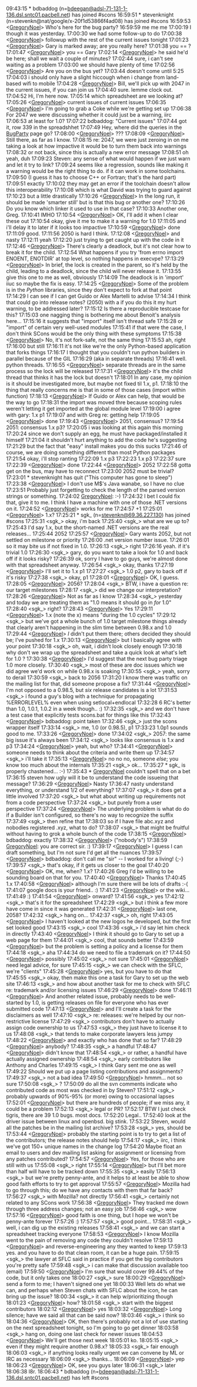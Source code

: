 
09:43:15 *      bdbaddog (n=[bdeegan@adsl-71-131-1-136.dsl.sntc01.pacbell.net](mailto:bdeegan@adsl-71-131-1-136.dsl.sntc01.pacbell.net)) has joined #scons 16:59:51 *      stevenknight (n=stevenkn@nat/google/x-20f1d53866f4ad08) has joined #scons 16:59:53 <[GregoryNoel](GregoryNoel)>  Who's here for the bug party? 16:59:59 <stevenknight> me me me 17:00:19 <bdbaddog>     I though it was yesterday. 17:00:30 <stevenknight> we had some follow-up to do 17:00:38 <[GregoryNoel](GregoryNoel)>  followup with the rest of the current issues tonight 17:01:23 <[GregoryNoel](GregoryNoel)>  Gary is marked away; are you really here? 17:01:38 <stevenknight> you == ? 17:01:47 <[GregoryNoel](GregoryNoel)>  you == Gary 17:02:14 <[GregoryNoel](GregoryNoel)>  he said he'd be here; shall we wait a couple of minutes? 17:02:44 <stevenknight> sure, i can't see waiting as a problem 17:03:00 <stevenknight> we should have plenty of time 17:02:56 <[GregoryNoel](GregoryNoel)>  Are you on the bus yet? 17:03:44 <stevenknight> doesn't come until 5:25 17:04:03 <stevenknight> i should only have a slight hiccough when i change from land-based wifi to mobile 17:04:28 <[GregoryNoel](GregoryNoel)>  Bill, we'll pick up with 2047 in the current issues, if you can join us 17:04:40 <bdbaddog>     sure. lemme clock out. 17:04:52 <garyo-home>   Hi, I'm here now. 17:05:14 <bdbaddog>     which spreadsheet are we looking at? 17:05:26 <[GregoryNoel](GregoryNoel)>  current issues of current issues 17:06:35 <[GregoryNoel](GregoryNoel)>  I'm going to grab a Coke while we're getting set up 17:06:38 <garyo-home>   For 2047 we were discussing whether it could just be a warning, iirc 17:06:53 <garyo-home>   at least for 1.0? 17:07:22 <stevenknight> bdbaddog:  "Current issues" 17:07:44 <bdbaddog>     got it, row 339 in the spreadshhet 17:07:49 <garyo-home>   Hey, where did the queries in the [BugParty](BugParty) page go? 17:08:00 <[GregoryNoel](GregoryNoel)>  ??? 17:08:09 <[GregoryNoel](GregoryNoel)>  Still there, as far as I know. 17:08:15 <stevenknight> re: 2047, we were just zeroing in on me taking a look at how impactive it would be to turn them back into warnings 17:08:32 <stevenknight> or not back, since this is actually a new error message 17:08:51 <garyo-home>   oh yeah, duh 17:09:23 <garyo-home>   Steven: any sense of what would happen if we just warn and let it try to link? 17:09:24 <bdbaddog>     seems like a regression, sounds like making it a warning would be the right thing to do. if it can work in some toolchains. 17:09:50 <garyo-home>   (I guess it has to choose C++ or Fortran; that's the hard part) 17:09:51 <stevenknight> exactly 17:10:02 <stevenknight> they may get an error if the toolchain doesn't allow this interoperability 17:10:08 <stevenknight> which is what David was trying to guard against 17:10:23 <stevenknight> but a little drastically 17:10:26 <[GregoryNoel](GregoryNoel)>  In the long run, it should be made 'smarter still' but is that this bug or another one? 17:10:26 <garyo-home>   Do you know which linker it used to use in that case? 17:10:33 <garyo-home>   Another one, Greg. 17:10:41 <garyo-home>   IMHO 17:10:54 <[GregoryNoel](GregoryNoel)>  OK, I'll add it when I clear these out 17:10:54 <stevenknight> okay, give it me to make it a warning for 1.0 17:11:05 <stevenknight> and i'll delay it to later if it looks too impactive 17:10:59 <[GregoryNoel](GregoryNoel)>  done 17:11:09 <garyo-home>   good. 17:11:56 <garyo-home>   2050 is hard I think. 17:12:08 <[GregoryNoel](GregoryNoel)>  and nasty 17:12:11 <stevenknight> yeah 17:12:20 <stevenknight> just trying to get caught up with the code in it 17:12:46 <[GregoryNoel](GregoryNoel)>  There's clearly a deadlock, but it's not clear how to break it for the child. 17:12:54 <garyo-home>   What happens if you try 'from errno import ENOENT, ENOTDIR' at top level, so nothing happens in execvpe? 17:13:29 <[GregoryNoel](GregoryNoel)>  In brief, the lock is created in the parent, so it's held by the child, leading to a deadlock, since the child will never release it. 17:13:55 <stevenknight> give this one to me as well, obviously 17:14:09 <garyo-home>   The deadlock is in 'import' iiuc so maybe the fix is easy. 17:14:25 <[GregoryNoel](GregoryNoel)>  Some of the problem is in the _Python_ libraries, since they don't expect to fork at that point 17:14:29 <stevenknight> I can see if I can get Guido or Alex Martelli to advise 17:14:34 <bdbaddog>     I think that could go into release notes? (2050) with a if you do this it my hurt warning, to be addressed later? 17:15:12 <garyo-home>   Is there a reproducible testcase for this? 17:15:03 <stevenknight> one nagging thing is bothering me about Benoit's analysis here... 17:15:16 <stevenknight> it suggests that "import" itself isn't thread safe 17:15:28 <stevenknight> or "import" of certain very well-used modules 17:15:41 <stevenknight> if that were the case, I don't think SCons would be the only thing with these symptoms 17:15:38 <[GregoryNoel](GregoryNoel)>  No, it's not fork-safe, not the same thing 17:15:53 <stevenknight> ah, right 17:16:00 <stevenknight> but still 17:16:11 <stevenknight> it's not like we're the only Python-based application that forks things 17:16:17 <bdbaddog>     I thought that you couldn't run python builders in parallel because of the GIL 17:16:29 <bdbaddog>     (aka in separate threads) 17:16:41 <bdbaddog>     well. python threads. 17:16:55 <[GregoryNoel](GregoryNoel)>  separate threads are in the same process so the lock will be released 17:17:31 <[GregoryNoel](GregoryNoel)>  it's the child thread that thinks it has the lock but doesn't 17:18:01 <garyo-home>   In any case, my opinion is it should be investigated more, but maybe not fixed til 1.x, p1. 17:18:10 <stevenknight> the thing that really concerns me is that in some of those cases (import within function) 17:18:13 <[GregoryNoel](GregoryNoel)>  If Guido or Alex can help, that would be the way to go 17:18:31 <stevenknight> the import was moved thre because scoping rules weren't letting it get imported at the global module level 17:19:00 <stevenknight> i agree with gary:  1.x p1 17:19:07 <stevenknight> and with Greg re: getting help 17:19:05 <[GregoryNoel](GregoryNoel)>  done 17:19:43 <[GregoryNoel](GregoryNoel)>  2051, consensus? 17:19:54 <garyo-home>   2051: consensus 1.x p3? 17:20:05 <stevenknight> i was looking at this again this morning 17:20:24 <stevenknight> since we don't supply an egg, he must have packaged/installed it himself 17:21:04 <stevenknight> it shouldn't hurt anything to add the code he's suggesting 17:21:29 <stevenknight> but the fact that "easy" install makes you do this sucks 17:21:46 <stevenknight> of course, we are doing something different than most Python packages 17:21:54 <stevenknight> okay, i'll stop ranting 17:22:09 <stevenknight> 1.x p3 17:22:23 <bdbaddog>     1.x p3 17:22:37 <garyo-home>   sure 17:22:39 <[GregoryNoel](GregoryNoel)>  done 17:22:44 <[GregoryNoel](GregoryNoel)>  2052 17:22:58 <stevenknight> gotta get on the bus, may have to reconnect 17:23:00 <garyo-home>   2052 must be trivial? 17:23:01 *      stevenknight has quit ("This computer has gone to sleep") 17:23:38 <[GregoryNoel](GregoryNoel)>  I don't use M$'s Java wanabe, so I have no clue 17:23:51 <garyo-home>   Probably just forgetting to check the length of the parsed version strings or something. 17:24:02 <garyo-home>   [GregoryNoel](GregoryNoel): :-) 17:24:32 <garyo-home>   I bet I could fix that, give it to me.  I think I have a machine with one of those .NET versions on it. 17:24:52 <[GregoryNoel](GregoryNoel)>  works for me 17:24:57 <bdbaddog>     +1 17:25:01 <[GregoryNoel](GregoryNoel)>  1.x? 17:25:21 *      sgk_ (n=[stevenkn@69.36.227.130](mailto:stevenkn@69.36.227.130)) has joined #scons 17:25:31 <sgk_> okay, i'm back 17:25:40 <sgk_> what are we up to? 17:25:43 <garyo-home>   I'd say 1.x, but the short-named .NET versions are the real releases... 17:25:44 <bdbaddog>     2052 17:25:57 <[GregoryNoel](GregoryNoel)>  Gary wants 2052, but not settled on milestone or priority 17:26:00 <bdbaddog>     .net version number issue. 17:26:01 <garyo-home>   so it may bite us if not fixed in 1.0. 17:26:13 <sgk_> right 17:26:16 <bdbaddog>     yeah. if it's trivial 1.0 17:26:30 <sgk_> gary, do you want to take a look for 1.0 and back off if it looks risky? 17:26:39 <garyo-home>   ok, sorry I have to go guys, we're almost done with that spreadsheet anyway. 17:26:54 <sgk_> okay, thanks 17:27:19 <[GregoryNoel](GregoryNoel)>  I'll set it to 1.x p1 17:27:27 <sgk_> 1.0 p2, gary to back off if it's risky 17:27:38 <sgk_> okay, p1 17:28:01 <[GregoryNoel](GregoryNoel)>  OK, I guess. 17:28:05 <[GregoryNoel](GregoryNoel)>  2056? 17:28:04 <sgk_> BTW, i have a question re: our target milestones 17:28:17 <sgk_> did we change our interpretation? 17:28:26 <[GregoryNoel](GregoryNoel)>  Not as far as I know 17:28:34 <sgk_> yesterday and today we are treating them as "1.0 means it should go in *for* 1.0" 17:28:40 <sgk_> right? 17:28:43 <[GregoryNoel](GregoryNoel)>  Yes 17:29:11 <[GregoryNoel](GregoryNoel)>  1.x (note the x) means "during the 1.0 cycles" 17:29:12 <sgk_> but we've got a whole bunch of 1.0 target milestone things already that clearly aren't happening in the slim time between 0.98.x and 1.0 17:29:44 <[GregoryNoel](GregoryNoel)>  _I_ didn't put them there; others decided they should be; I've pushed for 1.x 17:30:13 <[GregoryNoel](GregoryNoel)>  but I basically agree with your point 17:30:18 <sgk_> oh, wait, i didn't look closely enough 17:30:18 <bdbaddog>     why don't we wrap up the spreadsheet and take a quick look at what's left for 1.0 ? 17:30:38 <[GregoryNoel](GregoryNoel)>  I'd suggest that the next bug party triage 1.0 more closely. 17:30:40 <sgk_> most of these are doc issues which we did agree we'd work on while 0.98.x is soaking 17:30:55 <sgk_> yeah, sorry to derail 17:30:59 <sgk_> back to 2056 17:31:20 <bdbaddog>     I know there was traffic on the mailing list for that, did someone propose a fix? 17:31:44 <[GregoryNoel](GregoryNoel)>  I'm not opposed to a 0.98.5, but _six_ release candidates is a lot 17:31:53 <sgk_> i found a guy's blog with a technique for propagating %ERRORLEVEL% even when using setlocal+endlocal 17:32:28 <bdbaddog>     6 RC's better than 1.0, 1.0.1, 1.0.2 in a week though.. :) 17:32:35 <sgk_> and we don't have a test case that explicitly tests scons.bat for things like this 17:32:43 <[GregoryNoel](GregoryNoel)>  bdbaddog: point taken 17:32:46 <sgk_> just the scons wrapper itself 17:33:14 <sgk_> me, 1.0 (or 0.98.5), p1 17:33:23 <bdbaddog>     1.0p1 sounds good to me. 17:33:26 <[GregoryNoel](GregoryNoel)>  done 17:34:02 <sgk_> 2057:  the same big issue it's always been 17:34:12 <sgk_> looks like consensus is 1.x and p3 17:34:24 <[GregoryNoel](GregoryNoel)>  yeah, but who? 17:34:41 <[GregoryNoel](GregoryNoel)>  someone needs to think about the criteria and write them up 17:34:57 <sgk_> i'll take it 17:35:13 <[GregoryNoel](GregoryNoel)>  no no no, someone _else_; you know too much about the internals 17:35:21 <sgk_> ok... 17:35:27 *      sgk_ is properly chastened...  :-) 17:35:43 *      [GregoryNoel](GregoryNoel) couldn't spell that on a bet 17:36:15 <bdbaddog>     steven how ugly will it be to understand the code issueing that message? 17:36:29 <[GregoryNoel](GregoryNoel)>  Nasty 17:36:47 <bdbaddog>     nasty understand everything, or understand 1/2 of everything? 17:37:07 <sgk_> it does get a little involved 17:37:20 <sgk_> but what about writing up requirements not from a code perspective 17:37:24 <sgk_> but purely from a user perspective 17:37:24 <[GregoryNoel](GregoryNoel)>  The underlying problem is what do do if a Builder isn't configured, so there's no way to recognize the suffix 17:37:49 <sgk_> then refine that 17:38:03 <bdbaddog>     so if I have file abc.xyz and nobodies registered .xyz, what to do? 17:38:07 <sgk_> that might be fruitful without having to grok a whole bunch of the code 17:38:15 <[GregoryNoel](GregoryNoel)>  bdbaddog: exactly 17:38:32 <[GregoryNoel](GregoryNoel)>  ("nobody's") 17:38:59 <bdbaddog>     [GregoryNoel](GregoryNoel): you are correct sir. :) 17:39:17 <[GregoryNoel](GregoryNoel)>  I guess I can draft something, but I'm not sure I'd get all the nuances 17:39:57 <[GregoryNoel](GregoryNoel)>  bdbaddog: don't call me "sir" -- I worked for a living! {;-} 17:39:57 <sgk_> that's okay, if it gets us closer to the goal 17:40:20 <[GregoryNoel](GregoryNoel)>  OK, me, when?  1.x? 17:40:26 <bdbaddog>     Greg I'd be willing to be sounding board on that for you. 17:40:40 <[GregoryNoel](GregoryNoel)>  Thanks 17:40:45 <bdbaddog>     1.x 17:40:58 <[GregoryNoel](GregoryNoel)>  although I'm sure there will be lots of drafts :-( 17:41:07 <bdbaddog>     google docs is your friend.. :) 17:41:23 <[GregoryNoel](GregoryNoel)>  or the wiki... 17:41:49 <bdbaddog>     :) 17:41:54 <[GregoryNoel](GregoryNoel)>  onward? 17:41:56 <sgk_> yes 17:42:12 <sgk_> that's it for the spreadsheet 17:42:29 <sgk_> but i think a few more have come in since it was generated 17:42:31 <[GregoryNoel](GregoryNoel)>  last one, 2058? 17:42:32 <sgk_> hang on... 17:42:37 <sgk_> oh, right 17:43:05 <[GregoryNoel](GregoryNoel)>  I haven't looked at the new logos he developed, but the first set looked good 17:43:15 <sgk_> cool 17:43:36 <sgk_> i'd say let him check in directly 17:43:40 <[GregoryNoel](GregoryNoel)>  I think it should go to Gary to set up a web page for them 17:44:01 <sgk_> cool, that sounds better 17:43:59 <[GregoryNoel](GregoryNoel)>  but the problem is setting a policy and a license for them 17:44:18 <sgk_> aha 17:44:34 <bdbaddog>     do we need to file a trademark on it? 17:44:50 <[GregoryNoel](GregoryNoel)>  possibly 17:45:02 <sgk_> not sure 17:45:01 <[GregoryNoel](GregoryNoel)>  need legal advice, for sure 17:45:15 <sgk_> we can check with the SFLC, we're "clients" 17:45:28 <[GregoryNoel](GregoryNoel)>  yes, but you have to do that 17:45:55 <sgk_> okay, then make this one a task for Gary to set up the web site 17:46:13 <sgk_> and how about another task for me to check with SFLC re: trademark and/or licensing issues 17:46:29 <[GregoryNoel](GregoryNoel)>  done 17:46:11 <[GregoryNoel](GregoryNoel)>  And another related issue, probably needs to be well-started by 1.0, is getting releases on file for everyone who has ever submitted code 17:47:13 <[GregoryNoel](GregoryNoel)>  and I'll create a task for the disclaimers as well 17:47:10 <sgk_> re: releases:  we're helped by our non-restrictive license 17:47:29 <sgk_> contributors don't have to actually assign code ownership to us 17:47:53 <sgk_> they just have to license it to us 17:48:08 <sgk_> that tends to make corporate lawyers less jumpy 17:48:22 <[GregoryNoel](GregoryNoel)>  and exactly who has done that so far? 17:48:29 <[GregoryNoel](GregoryNoel)>  anybody? 17:48:35 <sgk_> a handful 17:48:47 <[GregoryNoel](GregoryNoel)>  didn't know that 17:48:54 <sgk_> or rather, a handful have actually assigned ownership 17:48:54 <sgk_> early contributors like Anthony and Charles 17:49:15 <sgk_> I think Gary sent me one as well 17:49:22 <bdbaddog>     Should we put up a page listing contributions and assignments? 17:49:37 <sgk_> not a bad idea 17:49:50 <[GregoryNoel](GregoryNoel)>  hmmm...  not so sure 17:50:08 <sgk_> ? 17:50:09 <bdbaddog>     do all the svn comments indicate who contributed code as most was checked in by Steven? 17:51:12 <sgk_> probably upwards of 90%-95% (or more) owing to occasional lapses 17:52:01 <[GregoryNoel](GregoryNoel)>  but there are hundreds of people; if we miss any, it could be a problem 17:52:13 <sgk_> legal or PR? 17:52:17 <bdbaddog>     BTW I just check tigris, there are 39 1.0 bugs. most docs. 17:52:20 <bdbaddog>     Legal.. 17:52:40 <bdbaddog>     look at the driver issue between linux and openbsd. big stink. 17:53:22 <bdbaddog>     Steven,  would all the patches be in the mailing list archive? 17:53:28 <sgk_> yes, should be 17:53:44 <[GregoryNoel](GregoryNoel)>  probably the starting point is to try to get a list of the contributors; the release notes should help 17:54:17 <sgk_> iirc, i think we've got 150+ unique names in the change log 17:54:20 <bdbaddog>     Maybe float an email to users and dev mailing list asking for assignment or licensing from any patches contributed? 17:54:57 <[GregoryNoel](GregoryNoel)>  Yes, for those who are still with us 17:55:08 <sgk_> right 17:55:14 <[GregoryNoel](GregoryNoel)>  but I'll bet more than half will have to be tracked down 17:55:35 <sgk_> easily 17:56:13 <sgk_> but we're pretty penny-ante, and it helps to at least be able to show good faith efforts to try to get approval 17:55:57 <[GregoryNoel](GregoryNoel)>  Mozilla had to go through this; do we have any contacts with them that far back? 17:56:27 <sgk_> with Mozilla?  not directly 17:56:41 <sgk_> certainly not related to any SCons work 17:56:38 <[GregoryNoel](GregoryNoel)>  They tracked me down through three address changes; not an easy job 17:56:46 <sgk_> wow 17:57:16 <[GregoryNoel](GregoryNoel)>  good faith is one thing, but I hope we won't be penny-ante forever 17:57:26 <bdbaddog>     :) 17:57:57 <sgk_> good point... 17:58:31 <sgk_> well, i can dig up the existing releases 17:58:41 <sgk_> and we can start a spreadsheet tracking everyone 17:58:53 <[GregoryNoel](GregoryNoel)>  I know Mozilla went to the pain of removing any code they couldn't resolve 17:59:13 <[GregoryNoel](GregoryNoel)>  and reverse-engineering any they wanted to keep 17:59:13 <bdbaddog>     yes. and you have to do that clean room, it can be a huge pain. 17:59:15 <sgk_> the lawyer at SFLC said in practice if you get the big contributors you're pretty safe 17:59:48 <sgk_> i can make that discussion available too (email) 17:59:50 <[GregoryNoel](GregoryNoel)>  I'm sure that would cover 99.44% of the code, but it only takes one 18:00:27 <sgk_> sure 18:00:29 <[GregoryNoel](GregoryNoel)>  send a form to me; I haven't signed one yet 18:00:33 <bdbaddog>     Well lets do what we can, and perhaps when Steven chats with SFLC about the icon, he can bring up the issue? 18:00:34 <sgk_> it can help w/prioritizing though 18:01:23 <[GregoryNoel](GregoryNoel)>  how? 18:01:58 <sgk_> start with the biggest contributors 18:02:12 <[GregoryNoel](GregoryNoel)>  yes 18:03:32 <[GregoryNoel](GregoryNoel)>  Long silence; have we said all that can be said now? 18:03:46 <sgk_> i think so 18:04:36 <[GregoryNoel](GregoryNoel)>  OK, then there's probably not a lot of use starting on the next spreadsheet tonight, so I'm going to go get dinner 18:03:58 <sgk_> hang on, doing one last check for newer issues 18:04:53 <[GregoryNoel](GregoryNoel)>  We'll get those next week 18:05:01 <bdbaddog>     ko. 18:05:15 <sgk_> even if they might require another 0.98.x? 18:05:33 <sgk_> fair enough 18:06:03 <sgk_> if anything looks really urgent we can convene by ML or IRC as necessary 18:06:09 <sgk_> thanks... 18:06:09 <[GregoryNoel](GregoryNoel)>  yep 18:06:23 <[GregoryNoel](GregoryNoel)>  OK, see you guys later 18:06:31 <sgk_> later 18:06:38 <bdbaddog>     l8r. 18:06:43 *      bdbaddog (n=[bdeegan@adsl-71-131-1-136.dsl.sntc01.pacbell.net](mailto:bdeegan@adsl-71-131-1-136.dsl.sntc01.pacbell.net)) has left #scons 
